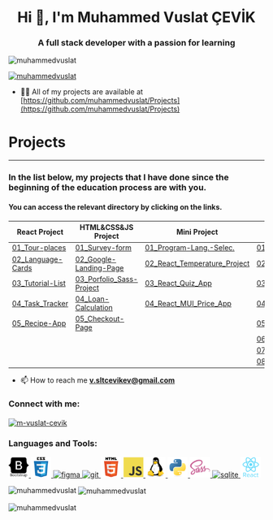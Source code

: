 <h1 align="center">Hi 👋, I'm Muhammed Vuslat ÇEVİK</h1>
<h3 align="center">A full stack developer with a passion for learning</h3>

<p align="left"> <img src="https://komarev.com/ghpvc/?username=muhammedvuslat&label=Profile%20views&color=0e75b6&style=flat" alt="muhammedvuslat" /> </p>

<p align="left"> <a href="https://github.com/ryo-ma/github-profile-trophy"><img src="https://github-profile-trophy.vercel.app/?username=muhammedvuslat" alt="muhammedvuslat" /></a> </p>

- 👨‍💻 All of my projects are available at [https://github.com/muhammedvuslat/Projects](https://github.com/muhammedvuslat/Projects)

<h1>Projects</h1>
<hr />
<h3>In the list below, my projects that I have done since the beginning of the education process are with you.</h2>
<h4>You can access the relevant directory by clicking on the links.</h4>

| React Project | HTML&CSS&JS Project | Mini Project | Django Project | Full Stack Projects |
| -- | -- | -- | -- | -- |
| [01_Tour-places](https://github.com/muhammedvuslat/Projects/tree/master/1_React%20Project/01_Tour-Places/tour-places) | [01_Survey-form](https://github.com/muhammedvuslat/Projects/tree/master/2_HTML%26CSS%26JS%20Project/01_Survey-form) | [01_Program-Lang.-Selec.](https://github.com/muhammedvuslat/Projects/tree/master/3_Mini%20Projects/01_Program%20Lang.%20Lister) | [01_Todo-App-Back-End](https://github.com/muhammedvuslat/Projects/tree/master/4_Django%20Projects/01_Todo-App) | [01_Blog_project](https://github.com/muhammedvuslat/Projects/tree/master/5_Full%20Stack%20Projects/01_blog_project) |
| [02_Language-Cards](https://github.com/muhammedvuslat/Projects/tree/master/1_React%20Project/02_Language-Cards/language_cards) | [02_Google-Landing-Page](https://github.com/muhammedvuslat/Projects/tree/master/2_HTML%26CSS%26JS%20Project/02_Google-Landing-Page) | [02_React_Temperature_Project](https://github.com/muhammedvuslat/Projects/tree/master/3_Mini%20Projects/02_React_Temperature_Project/temperature_control) | [02_Blog-App-Back-End](https://github.com/muhammedvuslat/Projects/tree/master/4_Django%20Projects/02_Blog-App) | [02_News_project](https://github.com/muhammedvuslat/Projects/tree/master/5_Full%20Stack%20Projects/02_news_project) |
| [03_Tutorial-List](https://github.com/muhammedvuslat/Projects/tree/master/1_React%20Project/03_Tutorial-List/tutorial-list-app) | [03_Porfolio_Sass-Project](https://github.com/muhammedvuslat/Projects/tree/master/2_HTML%26CSS%26JS%20Project/03_Sass-Project) | [03_React_Quiz_App](https://github.com/muhammedvuslat/Projects/tree/master/3_Mini%20Projects/03_React_Quiz_App/react_quiz_app) | [03_Flight_App](https://github.com/muhammedvuslat/Projects/tree/master/4_Django%20Projects/03-00_Flight_App) | [03_E_Commerce](https://github.com/muhammedvuslat/Projects/tree/master/5_Full%20Stack%20Projects/03_e_commerce) |
| [04_Task_Tracker](https://github.com/muhammedvuslat/Projects/tree/master/1_React%20Project/04_Task_Tracker/task_tracker) | [04_Loan-Calculation](https://github.com/muhammedvuslat/Projects/tree/master/3_Mini%20Projects/04_React_MUI_Price_App/price_page) | [04_React_MUI_Price_App](https://github.com/muhammedvuslat/Projects/tree/master/2_HTML%26CSS%26JS%20Project/04_Loan-Calculation) | [04_Personal_App](https://github.com/muhammedvuslat/Projects/tree/master/4_Django%20Projects/04_Personal_App)||
| [05_Recipe-App](https://github.com/muhammedvuslat/Projects/tree/master/1_React%20Project/05_Recipe-App) | [05_Checkout-Page](https://github.com/muhammedvuslat/Projects/tree/master/2_HTML%26CSS%26JS%20Project/05_Checkout-Page) |  | [05_Rent_a_Car_App_Project](https://github.com/muhammedvuslat/Projects/tree/master/4_Django%20Projects/05_Rent_a_Car_App_Project)||
|  | |  | [06_Stock_App_Project](https://github.com/muhammedvuslat/Projects/tree/master/4_Django%20Projects/06_Stock_App_Project)||
|  | |  | [07_Todo_App_DJ_Template](https://github.com/muhammedvuslat/Projects/tree/master/4_Django%20Projects/07_Todo_App_DJ_Template)||
|  | |  | [	08_Pizza_App](https://github.com/muhammedvuslat/Projects/tree/master/4_Django%20Projects/08_Pizza_App)||


- 📫 How to reach me **v.sltcevikev@gmail.com**

<h3 align="left">Connect with me:</h3>
<p align="left">
<a href="https://www.linkedin.com/in/m-vuslat-cevik/" target="blank"><img align="center" src="https://raw.githubusercontent.com/rahuldkjain/github-profile-readme-generator/master/src/images/icons/Social/linked-in-alt.svg" alt="m-vuslat-cevik" height="30" width="40" /></a>
</p>

<h3 align="left">Languages and Tools:</h3>
<p align="left"> <a href="https://getbootstrap.com" target="_blank" rel="noreferrer"> <img src="https://raw.githubusercontent.com/devicons/devicon/master/icons/bootstrap/bootstrap-plain-wordmark.svg" alt="bootstrap" width="40" height="40"/> </a> <a href="https://www.w3schools.com/css/" target="_blank" rel="noreferrer"> <img src="https://raw.githubusercontent.com/devicons/devicon/master/icons/css3/css3-original-wordmark.svg" alt="css3" width="40" height="40"/> </a> <a href="https://www.figma.com/" target="_blank" rel="noreferrer"> <img src="https://www.vectorlogo.zone/logos/figma/figma-icon.svg" alt="figma" width="40" height="40"/> </a> <a href="https://git-scm.com/" target="_blank" rel="noreferrer"> <img src="https://www.vectorlogo.zone/logos/git-scm/git-scm-icon.svg" alt="git" width="40" height="40"/> </a> <a href="https://www.w3.org/html/" target="_blank" rel="noreferrer"> <img src="https://raw.githubusercontent.com/devicons/devicon/master/icons/html5/html5-original-wordmark.svg" alt="html5" width="40" height="40"/> </a> <a href="https://developer.mozilla.org/en-US/docs/Web/JavaScript" target="_blank" rel="noreferrer"> <img src="https://raw.githubusercontent.com/devicons/devicon/master/icons/javascript/javascript-original.svg" alt="javascript" width="40" height="40"/> </a> <a href="https://www.linux.org/" target="_blank" rel="noreferrer"> <img src="https://raw.githubusercontent.com/devicons/devicon/master/icons/linux/linux-original.svg" alt="linux" width="40" height="40"/> </a> <a href="https://www.python.org" target="_blank" rel="noreferrer"> <img src="https://raw.githubusercontent.com/devicons/devicon/master/icons/python/python-original.svg" alt="python" width="40" height="40"/> </a> <a href="https://sass-lang.com" target="_blank" rel="noreferrer"> <img src="https://raw.githubusercontent.com/devicons/devicon/master/icons/sass/sass-original.svg" alt="sass" width="40" height="40"/> </a> <a href="https://www.sqlite.org/" target="_blank" rel="noreferrer"> <img src="https://www.vectorlogo.zone/logos/sqlite/sqlite-icon.svg" alt="sqlite" width="40" height="40"/> </a><a href="https://reactjs.org/" target="_blank" rel="noreferrer"> <img src="https://raw.githubusercontent.com/devicons/devicon/master/icons/react/react-original-wordmark.svg" alt="react" width="40" height="40"/> </a> </p>

<p><img align="left" src="https://github-readme-stats.vercel.app/api/top-langs?username=muhammedvuslat&show_icons=true&locale=en&layout=compact" alt="muhammedvuslat" /></p>

<p>&nbsp;<img align="center" src="https://github-readme-stats.vercel.app/api?username=muhammedvuslat&show_icons=true&locale=en" alt="muhammedvuslat" /></p>

<p><img align="center" src="https://github-readme-streak-stats.herokuapp.com/?user=muhammedvuslat&" alt="muhammedvuslat" /></p>
